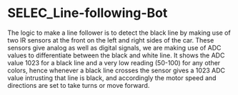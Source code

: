 # SELEC_Line-following-Bot
The logic to make a line follower is to detect the black line by making use of two IR sensors at the front on the left and right sides of the car. These sensors give analog as well as digital signals, we are making use of ADC values to differentiate between the black and white line. It shows the ADC value 1023 for a black line and a very low reading (50-100) for any other colors, hence whenever a black line crosses the sensor gives a 1023 ADC value intrusting that line is black, and accordingly the motor speed and directions are set to take turns or move forward. 
